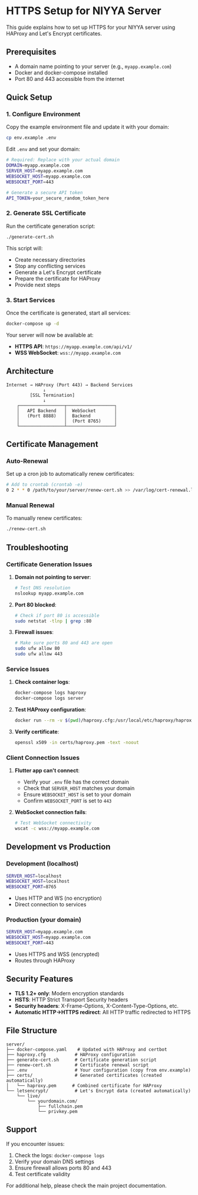 # HTTPS Setup for NIYYA Server

This guide explains how to set up HTTPS for your NIYYA server using HAProxy and Let's Encrypt certificates.

## Prerequisites

- A domain name pointing to your server (e.g., `myapp.example.com`)
- Docker and docker-compose installed
- Port 80 and 443 accessible from the internet

## Quick Setup

### 1. Configure Environment

Copy the example environment file and update it with your domain:

```bash
cp env.example .env
```

Edit `.env` and set your domain:

```bash
# Required: Replace with your actual domain
DOMAIN=myapp.example.com
SERVER_HOST=myapp.example.com
WEBSOCKET_HOST=myapp.example.com
WEBSOCKET_PORT=443

# Generate a secure API token
API_TOKEN=your_secure_random_token_here
```

### 2. Generate SSL Certificate

Run the certificate generation script:

```bash
./generate-cert.sh
```

This script will:
- Create necessary directories
- Stop any conflicting services
- Generate a Let's Encrypt certificate
- Prepare the certificate for HAProxy
- Provide next steps

### 3. Start Services

Once the certificate is generated, start all services:

```bash
docker-compose up -d
```

Your server will now be available at:
- **HTTPS API**: `https://myapp.example.com/api/v1/`
- **WSS WebSocket**: `wss://myapp.example.com`

## Architecture

```
Internet → HAProxy (Port 443) → Backend Services
              ↓
         [SSL Termination]
              ↓
    ┌─────────────────┬──────────────────┐
    │   API Backend   │  WebSocket       │
    │   (Port 8888)   │  Backend         │
    │                 │  (Port 8765)     │
    └─────────────────┴──────────────────┘
```

## Certificate Management

### Auto-Renewal

Set up a cron job to automatically renew certificates:

```bash
# Add to crontab (crontab -e)
0 2 * * 0 /path/to/your/server/renew-cert.sh >> /var/log/cert-renewal.log 2>&1
```

### Manual Renewal

To manually renew certificates:

```bash
./renew-cert.sh
```

## Troubleshooting

### Certificate Generation Issues

1. **Domain not pointing to server**:
   ```bash
   # Test DNS resolution
   nslookup myapp.example.com
   ```

2. **Port 80 blocked**:
   ```bash
   # Check if port 80 is accessible
   sudo netstat -tlnp | grep :80
   ```

3. **Firewall issues**:
   ```bash
   # Make sure ports 80 and 443 are open
   sudo ufw allow 80
   sudo ufw allow 443
   ```

### Service Issues

1. **Check container logs**:
   ```bash
   docker-compose logs haproxy
   docker-compose logs server
   ```

2. **Test HAProxy configuration**:
   ```bash
   docker run --rm -v $(pwd)/haproxy.cfg:/usr/local/etc/haproxy/haproxy.cfg:ro haproxy:alpine haproxy -c -f /usr/local/etc/haproxy/haproxy.cfg
   ```

3. **Verify certificate**:
   ```bash
   openssl x509 -in certs/haproxy.pem -text -noout
   ```

### Client Connection Issues

1. **Flutter app can't connect**:
   - Verify your `.env` file has the correct domain
   - Check that `SERVER_HOST` matches your domain
   - Ensure `WEBSOCKET_HOST` is set to your domain
   - Confirm `WEBSOCKET_PORT` is set to `443`

2. **WebSocket connection fails**:
   ```bash
   # Test WebSocket connectivity
   wscat -c wss://myapp.example.com
   ```

## Development vs Production

### Development (localhost)
```bash
SERVER_HOST=localhost
WEBSOCKET_HOST=localhost
WEBSOCKET_PORT=8765
```
- Uses HTTP and WS (no encryption)
- Direct connection to services

### Production (your domain)
```bash
SERVER_HOST=myapp.example.com
WEBSOCKET_HOST=myapp.example.com
WEBSOCKET_PORT=443
```
- Uses HTTPS and WSS (encrypted)
- Routes through HAProxy

## Security Features

- **TLS 1.2+ only**: Modern encryption standards
- **HSTS**: HTTP Strict Transport Security headers
- **Security headers**: X-Frame-Options, X-Content-Type-Options, etc.
- **Automatic HTTP→HTTPS redirect**: All HTTP traffic redirected to HTTPS

## File Structure

```
server/
├── docker-compose.yaml    # Updated with HAProxy and certbot
├── haproxy.cfg           # HAProxy configuration
├── generate-cert.sh      # Certificate generation script
├── renew-cert.sh         # Certificate renewal script
├── .env                  # Your configuration (copy from env.example)
├── certs/                # Generated certificates (created automatically)
│   └── haproxy.pem      # Combined certificate for HAProxy
└── letsencrypt/          # Let's Encrypt data (created automatically)
    └── live/
        └── yourdomain.com/
            ├── fullchain.pem
            └── privkey.pem
```

## Support

If you encounter issues:
1. Check the logs: `docker-compose logs`
2. Verify your domain DNS settings
3. Ensure firewall allows ports 80 and 443
4. Test certificate validity

For additional help, please check the main project documentation. 